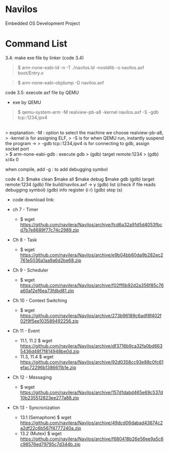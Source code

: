 # Navilos
Embedded OS Development Project

# Command List

3.4: make exe file by linker (code 3.4)
> $ arm-none-eabi-ld -n -T ./navilos.ld -nostdlib -o navilos.axf boot/Entry.o

> $ arm-none-eabi-objdump -D navilos.axf


code 3.5: execute axf file by QEMU
- exe by QEMU 
> $ qemu-system-arm -M realview-pb-a8 -kernel navilos.axf -S -gdb tcp::1234,ipv4
<br>
> explanation: -M : option to select the machine we choose realview-pb-a8, 
> -kernel is for assigning ELF, 
> -S is for when QEMU run, instantly suspend the program -> 
> -gdb tcp::1234,ipv4 is for connecting to gdb, assign socket port
<br>
> $ arm-none-eabi-gdb : execute gdb
> (gdb) target remote:1234
> (gdb) x/4x 0


when compile, add -g : to add debugging symbol


code 4.3:
$make clean
$make all
$make debug
$make gdb
(gdb) target remote:1234
(gdb) file build/navilos.axf -> y
(gdb) list (check if file reads debugging symbol)
(gdb) info register (i r)
(gdb) step (s)


- code download link: 
- ch 7 - Timer
  - $   wget https://github.com/navilera/Navilos/archive/fcd6a32a91d5d4053fbcd7b7e8689f77c74c2989.zip
- Ch 8 - Task
  - $   wget https://github.com/navilera/Navilos/archive/e9b04bb60da9b282ec2761e5036a1aa9a6d2be68.zip
- Ch 9 - Scheduler
  - $   wget https://github.com/navilera/Navilos/archive/f02ff6b92d2a356f85c76a60a12ef6ea73fdbd81.zip
- Ch 10 - Context Switching
  - $   wget https://github.com/navilera/Navilos/archive/273b96189c6adf8f402f02f9f5ee103589492256.zip

- Ch 11 - Event
  - 11.1, 11.2 $   wget https://github.com/navilera/Navilos/archive/df3716b9ca32fa0bd6635436d48f7f814948be0d.zip
  - 11.3, 11.4 $   wget https://github.com/navilera/Navilos/archive/92d0358cc93e88c0fc61efac72296b1386611b1e.zip
- Ch 12 - Messaging
  - $   wget https://github.com/navilera/Navilos/archive/157d1dabd465e69c537d10b235512823ee277a88.zip
- Ch 13 - Syncronization
  - 13.1 (Semaphore)  $   wget https://github.com/navilera/Navilos/archive/49dcd06dabad43674c2a2df22c6b567f4777240a.zip
  - 13.2 (Mutex)      $   wget https://github.com/navilera/Navilos/archive/f680418b26e56ee9a5c6c98576ed79795c7d344b.zip

